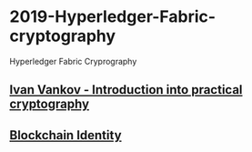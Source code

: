 # 2019-Hyperledger-Fabric-cryptography
Hyperledger Fabric Cryprography

## [Ivan Vankov - Introduction into practical cryptography](https://www.youtube.com/watch?v=2DKYIZ-0UOU)

## [Blockchain Identity](https://hyperledger-fabric.readthedocs.io/en/release-1.4/identity/identity.html?highlight=cryptography)
